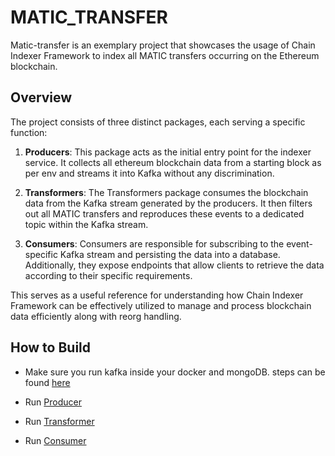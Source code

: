 # MATIC_TRANSFER

Matic-transfer is an exemplary project that showcases the usage of Chain Indexer Framework to index all MATIC transfers occurring on the Ethereum blockchain.

## Overview
The project consists of three distinct packages, each serving a specific function:

1. **Producers**: This package acts as the initial entry point for the indexer service. It collects all ethereum blockchain data from a starting block as per env and streams it into Kafka without any discrimination.

2. **Transformers**: The Transformers package consumes the blockchain data from the Kafka stream generated by the producers. It then filters out all MATIC transfers and reproduces these events to a dedicated topic within the Kafka stream.

3. **Consumers**: Consumers are responsible for subscribing to the event-specific Kafka stream and persisting the data into a database. Additionally, they expose endpoints that allow clients to retrieve the data according to their specific requirements.

This serves as a useful reference for understanding how Chain Indexer Framework can be effectively utilized to manage and process blockchain data efficiently along with reorg handling.


## How to Build

- Make sure you run kafka inside your docker and mongoDB. steps can be found [here](../README.md)
  
- Run [Producer](./producer/README.md)

- Run [Transformer](./transformer/README.md)

- Run [Consumer](./consumer/README.md)
  
